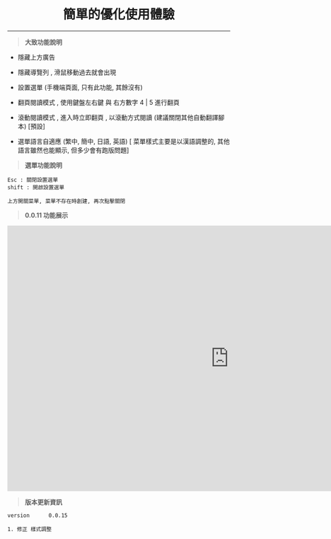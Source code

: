 <div align=center>

<h1> 簡單的優化使用體驗 </h1>

</div>

---

> **大致功能說明**

* 隱藏上方廣告

* 隱藏導覽列 , 滑鼠移動過去就會出現

* 設置選單 (手機端頁面, 只有此功能, 其餘沒有)

* 翻頁閱讀模式 , 使用鍵盤左右鍵 與 右方數字 4 | 5 進行翻頁

* 滾動閱讀模式 , 進入時立即翻頁 , 以滾動方式閱讀 (建議關閉其他自動翻譯腳本) [預設]

* 選單語言自適應 (繁中, 簡中, 日語, 英語) [ 菜單樣式主要是以漢語調整的, 其他語言雖然也能顯示, 但多少會有跑版問題]

> **選單功能說明**

```
Esc : 關閉設置選單
shift : 開啟設置選單

上方開關菜單, 菜單不存在時創建, 再次點擊關閉
```

> **0.0.11 功能展示**

<iframe width="1000" height="600" src="https://www.youtube.com/embed/UaJ2rz7QVKM" title="wnacg 優化 腳本展示" frameborder="0" allow="accelerometer; autoplay; clipboard-write; encrypted-media; gyroscope; picture-in-picture; web-share" allowfullscreen></iframe>

> **版本更新資訊**

```
version      0.0.15

1. 修正 樣式調整
```